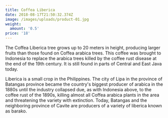 ```yaml
---
title: Coffea Liberica
date: 2018-08-17T21:50:32.374Z
image: /images/uploads/product-01.jpg
weight:
  amount: '0.5'
price: '18'
---
```

The Coffea Liberica tree grows up to 20 meters in height, producing larger fruits than those found on Coffea arabica trees. This coffee was brought to Indonesia to replace the arabica trees killed by the coffee rust disease at the end of the 19th century. It is still found in parts of Central and East Java today.

Liberica is a small crop in the Philippines. The city of Lipa in the province of Batangas province became the country's biggest producer of arabica in the 1880s until the industry collapsed due, as with Indonesia above, to the coffee rust of the 1890s, killing almost all Coffea arabica plants in the area and threatening the variety with extinction. Today, Batangas and the neighboring province of Cavite are producers of a variety of liberica known as barako.
